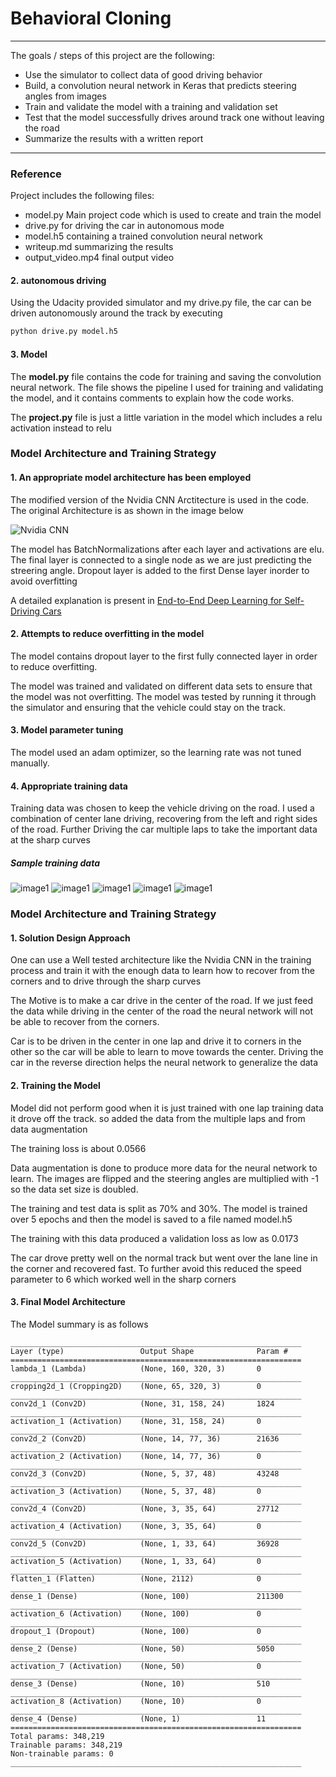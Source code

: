 # **Behavioral Cloning** 
---

The goals / steps of this project are the following:
* Use the simulator to collect data of good driving behavior
* Build, a convolution neural network in Keras that predicts steering angles from images
* Train and validate the model with a training and validation set
* Test that the model successfully drives around track one without leaving the road
* Summarize the results with a written report

---
### Reference

Project includes the following files:
* model.py Main project code which is used to create and train the model
* drive.py for driving the car in autonomous mode
* model.h5 containing a trained convolution neural network 
* writeup.md summarizing the results
* output_video.mp4 final output video

#### 2. autonomous driving
Using the Udacity provided simulator and my drive.py file, the car can be driven autonomously around the track by executing 
```sh
python drive.py model.h5
```

#### 3. Model

The **model.py** file contains the code for training and saving the convolution neural network. The file shows the pipeline I used for training and validating the model, and it contains comments to explain how the code works.

The **project.py** file is just a little variation in the model which includes a relu activation instead to relu

### Model Architecture and Training Strategy

#### 1. An appropriate model architecture has been employed

The modified version of the Nvidia CNN Arctitecture is used in the code. The original Architecture is as shown in the image below

![Nvidia CNN](examples/cnn-architecture-624x890.png)

The model has BatchNormalizations after each layer and activations are elu. The final layer is connected to a single node as we are just predicting the streering angle. Dropout layer is added to the first Dense layer inorder to avoid overfitting

A detailed explanation is present in [ End-to-End Deep Learning for Self-Driving Cars ](https://devblogs.nvidia.com/deep-learning-self-driving-cars/)

#### 2. Attempts to reduce overfitting in the model

The model contains dropout layer to the first fully connected layer in order to reduce overfitting. 

The model was trained and validated on different data sets to ensure that the model was not overfitting. The model was tested by running it through the simulator and ensuring that the vehicle could stay on the track.

#### 3. Model parameter tuning

The model used an adam optimizer, so the learning rate was not tuned manually.

#### 4. Appropriate training data

Training data was chosen to keep the vehicle driving on the road. I used a combination of center lane driving, recovering from the left and right sides of the road. Further Driving the car multiple laps to take the important data at the sharp curves

##### Sample training data
![image1](examples/center_2019_03_26_17_43_18_743.jpg)
![image1](examples/center_2019_03_26_17_43_44_607.jpg)
![image1](examples/center_2019_03_26_17_45_48_276.jpg)
![image1](examples/left_2019_03_26_17_43_18_989.jpg)
![image1](examples/right_2019_03_26_17_43_19_305.jpg)
 
### Model Architecture and Training Strategy

#### 1. Solution Design Approach

One can use a Well tested architecture like the Nvidia CNN in the training process and train it with the enough data to learn how to recover from the corners and to drive through the sharp curves

The Motive is to make a car drive in the center of the road. If we just feed the data while driving in the center of the road the neural network will not be able to recover from the corners. 

Car is to be driven in the center in one lap and drive it to corners in the other so the car will be able to learn to move towards the center. Driving the car in the reverse direction helps the neural network to generalize the data


#### 2. Training the Model

Model did not perform good when it is just trained with one lap training data it drove off the track. so added the data from the multiple laps and from data augmentation

The training loss is about 0.0566

Data augmentation is done to produce more data for the neural network to learn. The images are flipped and the steering angles are multiplied with -1 so the data set size is doubled.

The training and test data is split as 70% and 30%. The model is trained over 5 epochs and then the model is saved to a file named model.h5

The training with this data produced a validation loss as low as 0.0173

The car drove pretty well on the normal track but went over the lane line in the corner and recovered fast. To further avoid this reduced the speed parameter to 6 which worked well in the sharp corners

####  3. Final Model Architecture

The Model summary is as follows
```
_________________________________________________________________
Layer (type)                 Output Shape              Param #   
=================================================================
lambda_1 (Lambda)            (None, 160, 320, 3)       0         
_________________________________________________________________
cropping2d_1 (Cropping2D)    (None, 65, 320, 3)        0         
_________________________________________________________________
conv2d_1 (Conv2D)            (None, 31, 158, 24)       1824      
_________________________________________________________________
activation_1 (Activation)    (None, 31, 158, 24)       0         
_________________________________________________________________
conv2d_2 (Conv2D)            (None, 14, 77, 36)        21636     
_________________________________________________________________
activation_2 (Activation)    (None, 14, 77, 36)        0         
_________________________________________________________________
conv2d_3 (Conv2D)            (None, 5, 37, 48)         43248     
_________________________________________________________________
activation_3 (Activation)    (None, 5, 37, 48)         0         
_________________________________________________________________
conv2d_4 (Conv2D)            (None, 3, 35, 64)         27712     
_________________________________________________________________
activation_4 (Activation)    (None, 3, 35, 64)         0         
_________________________________________________________________
conv2d_5 (Conv2D)            (None, 1, 33, 64)         36928     
_________________________________________________________________
activation_5 (Activation)    (None, 1, 33, 64)         0         
_________________________________________________________________
flatten_1 (Flatten)          (None, 2112)              0         
_________________________________________________________________
dense_1 (Dense)              (None, 100)               211300    
_________________________________________________________________
activation_6 (Activation)    (None, 100)               0         
_________________________________________________________________
dropout_1 (Dropout)          (None, 100)               0         
_________________________________________________________________
dense_2 (Dense)              (None, 50)                5050      
_________________________________________________________________
activation_7 (Activation)    (None, 50)                0         
_________________________________________________________________
dense_3 (Dense)              (None, 10)                510       
_________________________________________________________________
activation_8 (Activation)    (None, 10)                0         
_________________________________________________________________
dense_4 (Dense)              (None, 1)                 11        
=================================================================
Total params: 348,219
Trainable params: 348,219
Non-trainable params: 0
_________________________________________________________________
```
